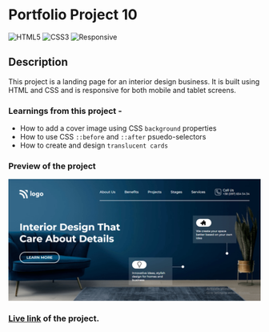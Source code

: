 # Portfolio Project 10

![HTML5](https://img.shields.io/badge/-HTML5-red)
![CSS3](https://img.shields.io/badge/-CSS3-limegreen)
![Responsive](https://img.shields.io/badge/-Responsive-blueviolet)

## Description

This project is a landing page for an interior design business. It is built using HTML and CSS and is responsive for both mobile and tablet screens.

### Learnings from this project -

- How to add a cover image using CSS `background` properties
- How to use CSS `::before` and `::after` psuedo-selectors 
- How to create and design `translucent cards`

### Preview of the project

![preview](./preview.png)

### [Live link](https://portfolio-project-10-beta.vercel.app/) of the project.
